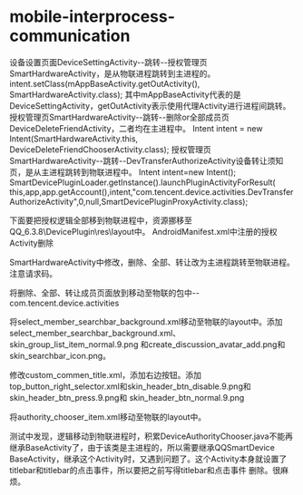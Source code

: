 # mobile-interprocess-communication
设备设置页面DeviceSettingActivity--跳转--授权管理页SmartHardwareActivity，是从物联进程跳转到主进程的。
intent.setClass(mAppBaseActivity.getOutActivity(), SmartHardwareActivity.class);
其中mAppBaseActivity代表的是DeviceSettingActivity，getOutActivity表示使用代理Activity进行进程间跳转。
授权管理页SmartHardwareActivity--跳转--删除or全部成员页DeviceDeleteFriendActivity，二者均在主进程中。
 Intent intent = new Intent(SmartHardwareActivity.this, DeviceDeleteFriendChooserActivity.class);
授权管理页SmartHardwareActivity--跳转--DevTransferAuthorizeActivity设备转让须知页，是从主进程跳转到物联进程中。
Intent intent=new Intent();
SmartDevicePluginLoader.getInstance().launchPluginActivityForResult(
this,app,app.getAccount(),intent,"com.tencent.device.activities.DevTransferAuthorizeActivity",0,null,SmartDevicePluginProxyActivity.class);

下面要把授权逻辑全部移到物联进程中，资源挪移至QQ_6.3.8\DevicePlugin\res\layout中。
AndroidManifest.xml中注册的授权Activity删除

SmartHardwareActivity中修改，删除、全部、转让改为主进程跳转至物联进程。注意请求码。

将删除、全部、转让成员页面放到移动至物联的包中--com.tencent.device.activities

将select_member_searchbar_background.xml移动至物联的layout中。添加select_member_searchbar_background.xml、skin_group_list_item_normal.9.png
和create_discussion_avatar_add.png和skin_searchbar_icon.png。

修改custom_commen_title.xml，添加右边按钮。添加top_button_right_selector.xml和skin_header_btn_disable.9.png和skin_header_btn_press.9.png和
skin_header_btn_normal.9.png

将authority_chooser_item.xml移动至物联的layout中。

测试中发现，逻辑移动到物联进程时，积累DeviceAuthorityChooser.java不能再继承BaseActivity了，由于该类是主进程的，所以需要继承QQSmartDevice
BaseActivity，继承这个Activity时，又遇到问题了。这个Activity本身就设置了titlebar和titlebar的点击事件，所以要把之前写得titlebar和点击事件
删除。很麻烦。

